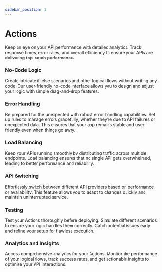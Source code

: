 ```yaml
---
sidebar_position: 2
---
```


# Actions

Keep an eye on your API performance with detailed analytics. Track response times, error rates, and overall efficiency to ensure your APIs are delivering top-notch performance.

### No-Code Logic

Create intricate if-else scenarios and other logical flows without writing any code. Our user-friendly no-code interface allows you to design and adjust your logic with simple drag-and-drop features.

### Error Handling

Be prepared for the unexpected with robust error handling capabilities. Set up rules to manage errors gracefully, whether they’re due to API failures or unexpected data. This ensures that your app remains stable and user-friendly even when things go awry.

### Load Balancing

Keep your APIs running smoothly by distributing traffic across multiple endpoints. Load balancing ensures that no single API gets overwhelmed, leading to better performance and reliability.

### API Switching 

Effortlessly switch between different API providers based on performance or availability. This feature allows you to adapt to changes quickly and maintain uninterrupted service.
### Testing
 Test your Actions thoroughly before deploying. Simulate different scenarios to ensure your logic handles them correctly. Catch potential issues early and refine your setup for flawless execution.
### Analytics and Insights 
Access comprehensive analytics for your Actions. Monitor the performance of your logical flows, track success rates, and get actionable insights to optimize your API interactions.